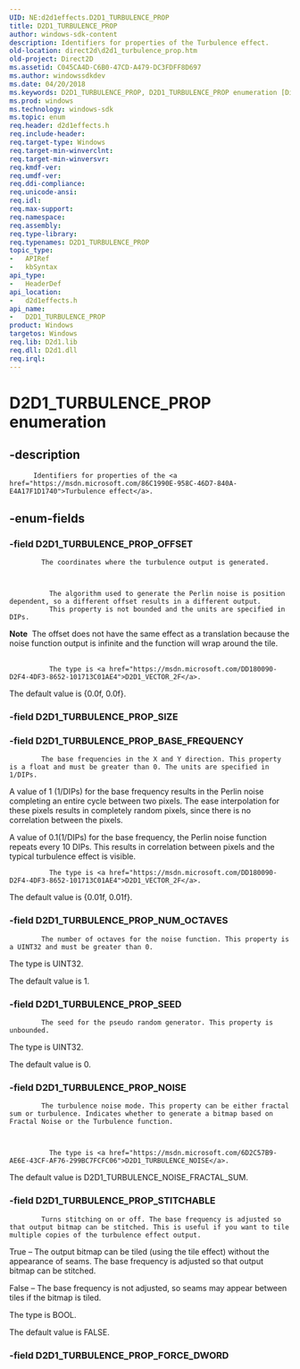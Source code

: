```yaml
---
UID: NE:d2d1effects.D2D1_TURBULENCE_PROP
title: D2D1_TURBULENCE_PROP
author: windows-sdk-content
description: Identifiers for properties of the Turbulence effect.
old-location: direct2d\d2d1_turbulence_prop.htm
old-project: Direct2D
ms.assetid: C045CA4D-C6B0-47CD-A479-DC3FDFF8D697
ms.author: windowssdkdev
ms.date: 04/20/2018
ms.keywords: D2D1_TURBULENCE_PROP, D2D1_TURBULENCE_PROP enumeration [Direct2D], D2D1_TURBULENCE_PROP_BASE_FREQUENCY, D2D1_TURBULENCE_PROP_NOISE, D2D1_TURBULENCE_PROP_NUM_OCTAVES, D2D1_TURBULENCE_PROP_OFFSET, D2D1_TURBULENCE_PROP_SEED, D2D1_TURBULENCE_PROP_SIZE, D2D1_TURBULENCE_PROP_STITCHABLE, d2d1effects/D2D1_TURBULENCE_PROP, d2d1effects/D2D1_TURBULENCE_PROP_BASE_FREQUENCY, d2d1effects/D2D1_TURBULENCE_PROP_NOISE, d2d1effects/D2D1_TURBULENCE_PROP_NUM_OCTAVES, d2d1effects/D2D1_TURBULENCE_PROP_OFFSET, d2d1effects/D2D1_TURBULENCE_PROP_SEED, d2d1effects/D2D1_TURBULENCE_PROP_SIZE, d2d1effects/D2D1_TURBULENCE_PROP_STITCHABLE, direct2d.d2d1_turbulence_prop
ms.prod: windows
ms.technology: windows-sdk
ms.topic: enum
req.header: d2d1effects.h
req.include-header: 
req.target-type: Windows
req.target-min-winverclnt: 
req.target-min-winversvr: 
req.kmdf-ver: 
req.umdf-ver: 
req.ddi-compliance: 
req.unicode-ansi: 
req.idl: 
req.max-support: 
req.namespace: 
req.assembly: 
req.type-library: 
req.typenames: D2D1_TURBULENCE_PROP
topic_type:
-	APIRef
-	kbSyntax
api_type:
-	HeaderDef
api_location:
-	d2d1effects.h
api_name:
-	D2D1_TURBULENCE_PROP
product: Windows
targetos: Windows
req.lib: D2d1.lib
req.dll: D2d1.dll
req.irql: 
---
```


# D2D1_TURBULENCE_PROP enumeration


## -description



          Identifiers for properties of the <a href="https://msdn.microsoft.com/86C1990E-958C-46D7-840A-E4A17F1D1740">Turbulence effect</a>.
        


## -enum-fields




### -field D2D1_TURBULENCE_PROP_OFFSET


            The coordinates where the turbulence output is generated.
            


              The algorithm used to generate the Perlin noise is position dependent, so a different offset results in a different output.
              This property is not bounded and the units are specified in DIPs.
            

<div class="alert"><b>Note</b>  The offset does not have the same effect as a translation because the noise function output is infinite and the function will wrap around the tile.</div>
<div> </div>

              The type is <a href="https://msdn.microsoft.com/DD180090-D2F4-4DF3-8652-101713C01AE4">D2D1_VECTOR_2F</a>.
            

The default value is {0.0f, 0.0f}.


### -field D2D1_TURBULENCE_PROP_SIZE


### -field D2D1_TURBULENCE_PROP_BASE_FREQUENCY


            The base frequencies in the X and Y direction. This property is a float and must be greater than 0. The units are specified in 1/DIPs.
            

A value of 1 (1/DIPs) for the base frequency results in the Perlin noise completing an entire cycle between two pixels. The ease interpolation for these pixels results in completely random pixels, since there is no correlation between the pixels.

A value of 0.1(1/DIPs) for the base frequency, the Perlin noise function repeats every 10 DIPs. This results in correlation between pixels and the typical turbulence effect is visible.


              The type is <a href="https://msdn.microsoft.com/DD180090-D2F4-4DF3-8652-101713C01AE4">D2D1_VECTOR_2F</a>.
            

The default value is {0.01f, 0.01f}.


### -field D2D1_TURBULENCE_PROP_NUM_OCTAVES


            The number of octaves for the noise function. This property is a UINT32 and must be greater than 0.
            

The type is UINT32.

The default value is 1.


### -field D2D1_TURBULENCE_PROP_SEED


            The seed for the pseudo random generator. This property is unbounded.
            

The type is UINT32.

The default value is 0.


### -field D2D1_TURBULENCE_PROP_NOISE


            The turbulence noise mode. This property can be either fractal sum or turbulence. Indicates whether to generate a bitmap based on Fractal Noise or the Turbulence function. 
            


              The type is <a href="https://msdn.microsoft.com/6D2C57B9-AE6E-43CF-AF76-299BC7FCFC06">D2D1_TURBULENCE_NOISE</a>.
            

The default value is D2D1_TURBULENCE_NOISE_FRACTAL_SUM.


### -field D2D1_TURBULENCE_PROP_STITCHABLE


            Turns stitching on or off. The base frequency is adjusted so that output bitmap can be stitched. This is useful if you want to tile multiple copies of the turbulence effect output.
            

True – The output bitmap can be tiled (using the tile effect) without the appearance of seams. The base frequency is adjusted so that output bitmap can be stitched.

False – The base frequency is not adjusted, so seams may appear between tiles if the bitmap is tiled. 

The type is BOOL.

The default value is FALSE.


### -field D2D1_TURBULENCE_PROP_FORCE_DWORD



